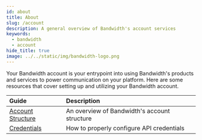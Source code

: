 ```yaml
---
id: about
title: About
slug: /account   
description: A general overview of Bandwidth's account services
keywords:
  - bandwidth
  - account
hide_title: true
image: ../../static/img/bandwidth-logo.png
---
```


Your Bandwidth account is your entrypoint into using Bandwidth's products and services to power communication on your platform. Here are some resources that cover setting up and utilizing your Bandwidth account.

<center>

| Guide | Description |
|:------|:------------|
| [Account Structure](account/guides/structure) | An overview of Bandwidth's account structure |
| [Credentials](account/guides/credentials) | How to properly configure API credentials |

</center>
